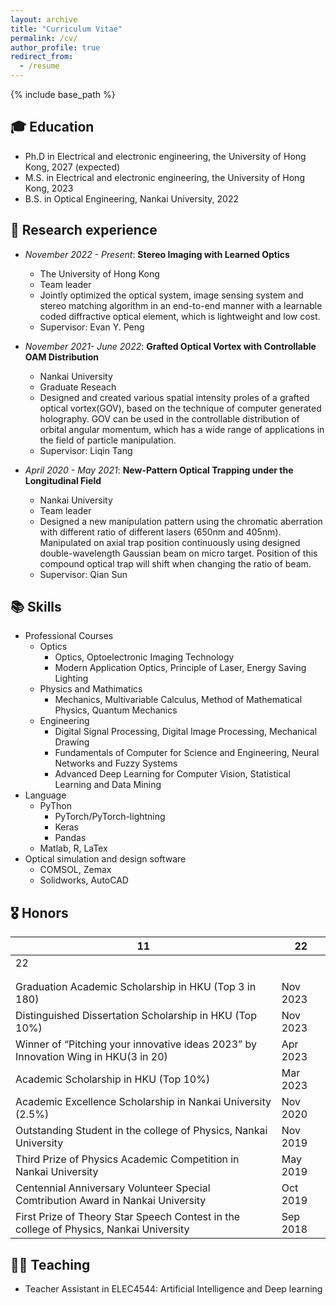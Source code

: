```yaml
---
layout: archive
title: "Curriculum Vitae"
permalink: /cv/
author_profile: true
redirect_from:
  - /resume
---
```


{% include base_path %}

## 🎓 Education

* Ph.D in Electrical and electronic engineering, the University of Hong Kong, 2027 (expected)
* M.S. in Electrical and electronic engineering, the University of Hong Kong, 2023
* B.S. in Optical Engineering, Nankai University, 2022

## 📒 Research experience

* *November 2022 - Present*: **Stereo Imaging with Learned Optics**
  * The University of Hong Kong
  * Team leader
  * Jointly optimized the optical system, image sensing system and stereo matching algorithm in an end-to-end manner with a learnable coded diffractive optical element, which is lightweight and low cost.
  * Supervisor: Evan Y. Peng

* *November 2021- June 2022*: **Grafted Optical Vortex with Controllable OAM Distribution**
  * Nankai University
  * Graduate Reseach
  * Designed and created various spatial intensity proles of a grafted optical vortex(GOV), based on the technique of computer generated holography. GOV can be used in the controllable distribution of
orbital angular momentum, which has a wide range of applications in the field of particle manipulation.
  * Supervisor: Liqin Tang

* *April 2020 - May 2021*: **New-Pattern Optical Trapping under the Longitudinal Field**
  * Nankai University
  * Team leader
  * Designed a new manipulation pattern using the chromatic aberration with different ratio of different lasers (650nm and 405nm). Manipulated on axial trap position continuously using designed double-wavelength Gaussian beam on micro target. Position of this compound optical trap will shift when changing the ratio of beam.
  * Supervisor: Qian Sun
  
## 📚 Skills

* Professional Courses
  * Optics
    * Optics, Optoelectronic Imaging Technology
    * Modern Application Optics, Principle of Laser, Energy Saving Lighting
  * Physics and Mathimatics
    * Mechanics, Multivariable Calculus, Method of Mathematical Physics, Quantum Mechanics
  * Engineering
    * Digital Signal Processing,  Digital Image Processing, Mechanical Drawing
    * Fundamentals of Computer for Science and Engineering, Neural Networks and Fuzzy Systems
    * Advanced Deep Learning for Computer Vision, Statistical Learning and Data Mining
* Language
  * PyThon
    * PyTorch/PyTorch-lightning
    * Keras
    * Pandas
  * Matlab, R, LaTex
* Optical simulation and design software
  * COMSOL, Zemax
  * Solidworks, AutoCAD

## 🎖 Honors
| 11   | 22   |
| ---- | ---- |
| 22   |      |
|      |      |
|      |      |
|Graduation Academic Scholarship in HKU (Top 3 in 180)                                 |Nov 2023  |
|Distinguished Dissertation Scholarship in HKU (Top 10%)                               |Nov 2023  |
|Winner of “Pitching your innovative ideas 2023” by Innovation Wing in HKU(3 in 20)    |Apr 2023  |
|Academic Scholarship in HKU (Top 10%)                                                 |Mar 2023  |
|Academic Excellence Scholarship in Nankai University (2.5%)                           |Nov 2020  |
|Outstanding Student in the college of Physics, Nankai University                      |Nov 2019  |
|Third Prize of Physics Academic Competition in Nankai University                      |May 2019  |
|Centennial Anniversary Volunteer Special Comtribution Award in Nankai University      |Oct 2019  |
|First Prize of Theory Star Speech Contest in the college of Physics, Nankai University|Sep 2018  |

## 👩‍🏫 Teaching

* Teacher Assistant in ELEC4544: Artificial Intelligence and Deep learning
  
